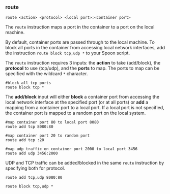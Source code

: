 ### route

```
route <action> <protocol> <local port>:<container port>
```

The `route` instruction maps a port in the container to a port on the local machine.

By default, container ports are passed through to the local machine. To block all ports in the container from accessing local network interfaces, add the instruction `route block tcp,udp *` to your Spoon script. 

The `route` instruction requires 3 inputs: the **action** to take (add/block), the **protocol** to use (tcp/udp), and the **ports** to map. The ports to map can be specified with the wildcard `*` character. 

```
#block all tcp ports
route block tcp * 
```

The **add/block** input will either **block** a container port from accessing the local network interface at the specified port (or at all ports) or **add** a mapping from a container port to a local port. If a local port is not specified, the container port is mapped to a random port on the local system. 

```
#map container port 80 to local port 8080
route add tcp 8080:80

#map container port 20 to random port
route add tcp :20

#map udp traffic on container port 2000 to local port 3456
route add udp 3456:2000
```

UDP and TCP traffic can be added/blocked in the same `route` instruction by specifying both for protocol. 

```
route add tcp,udp 8080:80

route block tcp,udp *
```